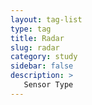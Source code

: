 ```yaml
---
layout: tag-list
type: tag
title: Radar
slug: radar
category: study
sidebar: false
description: >
   Sensor Type
---
```

